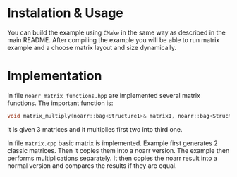 # Instalation & Usage
You can build the example using `CMake` in the same way as described in the main README. After compiling the example you will be able to run matrix example and a choose matrix layout and size dynamically.

# Implementation
In file `noarr_matrix_functions.hpp` are implemented several matrix functions. The important function is:
```cpp
void matrix_multiply(noarr::bag<Structure1>& matrix1, noarr::bag<Structure2>& matrix2, noarr::bag<Structure3>& matrix3)
```
it is given 3 matrices and it multiplies first two into third one.

In file `matrix.cpp` basic matrix is implemented. Example first generates 2 classic matrices. Then it copies them into a noarr version. The example then performs multiplications separately. It then copies the noarr result into a normal version and compares the results if they are equal.
